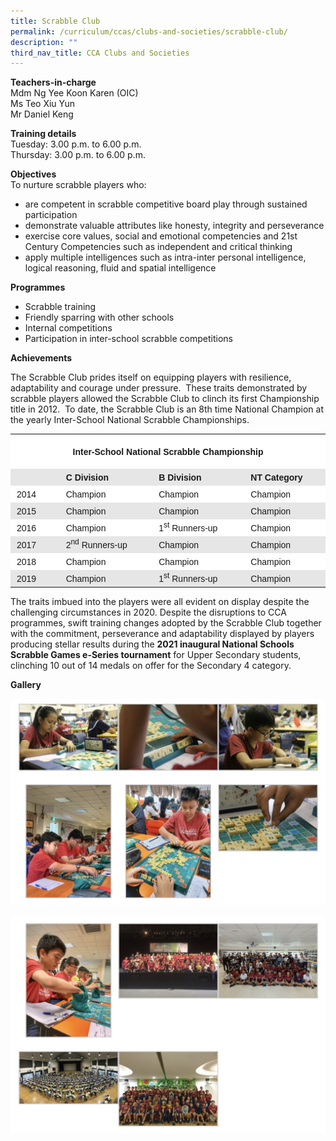 ```yaml
---
title: Scrabble Club
permalink: /curriculum/ccas/clubs-and-societies/scrabble-club/
description: ""
third_nav_title: CCA Clubs and Societies
---
```

**Teachers-in-charge**  
Mdm Ng Yee Koon Karen (OIC)  
Ms Teo Xiu Yun  
Mr Daniel Keng

**Training details**  
Tuesday: 3.00 p.m. to 6.00 p.m.  
Thursday: 3.00 p.m. to 6.00 p.m.

**Objectives**  
To nurture scrabble players who:

*   are competent in scrabble competitive board play through sustained participation
*   demonstrate valuable attributes like honesty, integrity and perseverance
*   exercise core values, social and emotional competencies and 21st Century Competencies such as independent and critical thinking
*   apply multiple intelligences such as intra-inter personal intelligence, logical reasoning, fluid and spatial intelligence

**Programmes**

*   Scrabble training
*   Friendly sparring with other schools
*   Internal competitions
*   Participation in inter-school scrabble competitions

**Achievements**

The Scrabble Club prides itself on equipping players with resilience, adaptability and courage under pressure.  These traits demonstrated by scrabble players allowed the Scrabble Club to clinch its first Championship title in 2012.  To date, the Scrabble Club is an 8th time National Champion at the yearly Inter-School National Scrabble Championships.

<table style="box-sizing: inherit; border-collapse: collapse; border-spacing: 0px; max-width: 100%;"><tbody style="box-sizing: inherit;"><tr style="box-sizing: inherit; background: rgb(255, 255, 255);"><td colspan="4" width="524" style="box-sizing: inherit; padding: 5px 10px;"><p style="box-sizing: inherit; font-size: 1em; text-align: center;"><span style="box-sizing: inherit; font-family: helvetica, arial, sans-serif;"><strong style="box-sizing: inherit; font-weight: bold;">Inter-School National Scrabble Championship</strong></span></p></td></tr><tr style="box-sizing: inherit; background: rgb(230, 230, 230);"><td width="75" style="box-sizing: inherit; padding: 5px 10px;">&nbsp;</td><td width="156" style="box-sizing: inherit; padding: 5px 10px;"><span style="box-sizing: inherit; font-family: helvetica, arial, sans-serif;"><strong style="box-sizing: inherit; font-weight: bold;">C Division</strong></span></td><td width="156" style="box-sizing: inherit; padding: 5px 10px;"><span style="box-sizing: inherit; font-family: helvetica, arial, sans-serif;"><strong style="box-sizing: inherit; font-weight: bold;">B Division</strong></span></td><td width="137" style="box-sizing: inherit; padding: 5px 10px;"><span style="box-sizing: inherit; font-family: helvetica, arial, sans-serif;"><strong style="box-sizing: inherit; font-weight: bold;">NT Category</strong></span></td></tr><tr style="box-sizing: inherit; background: rgb(255, 255, 255);"><td width="75" style="box-sizing: inherit; padding: 5px 10px;"><span style="box-sizing: inherit; font-family: helvetica, arial, sans-serif;">2014</span></td><td width="156" style="box-sizing: inherit; padding: 5px 10px;"><span style="box-sizing: inherit; font-family: helvetica, arial, sans-serif;">Champion</span></td><td width="156" style="box-sizing: inherit; padding: 5px 10px;"><span style="box-sizing: inherit; font-family: helvetica, arial, sans-serif;">Champion</span></td><td width="137" style="box-sizing: inherit; padding: 5px 10px;"><span style="box-sizing: inherit; font-family: helvetica, arial, sans-serif;">Champion</span></td></tr><tr style="box-sizing: inherit; background: rgb(230, 230, 230);"><td width="75" style="box-sizing: inherit; padding: 5px 10px;"><span style="box-sizing: inherit; font-family: helvetica, arial, sans-serif;">2015</span></td><td width="156" style="box-sizing: inherit; padding: 5px 10px;"><span style="box-sizing: inherit; font-family: helvetica, arial, sans-serif;">Champion</span></td><td width="156" style="box-sizing: inherit; padding: 5px 10px;"><span style="box-sizing: inherit; font-family: helvetica, arial, sans-serif;">Champion</span></td><td width="137" style="box-sizing: inherit; padding: 5px 10px;"><span style="box-sizing: inherit; font-family: helvetica, arial, sans-serif;">Champion</span></td></tr><tr style="box-sizing: inherit; background: rgb(255, 255, 255);"><td width="75" style="box-sizing: inherit; padding: 5px 10px;"><span style="box-sizing: inherit; font-family: helvetica, arial, sans-serif;">2016</span></td><td width="156" style="box-sizing: inherit; padding: 5px 10px;"><span style="box-sizing: inherit; font-family: helvetica, arial, sans-serif;">Champion</span></td><td width="156" style="box-sizing: inherit; padding: 5px 10px;"><span style="box-sizing: inherit; font-family: helvetica, arial, sans-serif;">1<sup style="box-sizing: inherit; font-size: 12px; line-height: 0; position: relative; vertical-align: baseline; top: -0.5em;">st</sup><span>&nbsp;</span>Runners-up</span></td><td width="137" style="box-sizing: inherit; padding: 5px 10px;"><span style="box-sizing: inherit; font-family: helvetica, arial, sans-serif;">Champion</span></td></tr><tr style="box-sizing: inherit; background: rgb(230, 230, 230);"><td width="75" style="box-sizing: inherit; padding: 5px 10px;"><span style="box-sizing: inherit; font-family: helvetica, arial, sans-serif;">2017</span></td><td width="156" style="box-sizing: inherit; padding: 5px 10px;"><span style="box-sizing: inherit; font-family: helvetica, arial, sans-serif;">2<sup style="box-sizing: inherit; font-size: 12px; line-height: 0; position: relative; vertical-align: baseline; top: -0.5em;">nd</sup><span>&nbsp;</span>Runners-up</span></td><td width="156" style="box-sizing: inherit; padding: 5px 10px;"><span style="box-sizing: inherit; font-family: helvetica, arial, sans-serif;">Champion</span></td><td width="137" style="box-sizing: inherit; padding: 5px 10px;"><span style="box-sizing: inherit; font-family: helvetica, arial, sans-serif;">Champion</span></td></tr><tr style="box-sizing: inherit; background: rgb(255, 255, 255);"><td width="75" style="box-sizing: inherit; padding: 5px 10px;"><span style="box-sizing: inherit; font-family: helvetica, arial, sans-serif;">2018</span></td><td width="156" style="box-sizing: inherit; padding: 5px 10px;"><span style="box-sizing: inherit; font-family: helvetica, arial, sans-serif;">Champion</span></td><td width="156" style="box-sizing: inherit; padding: 5px 10px;"><span style="box-sizing: inherit; font-family: helvetica, arial, sans-serif;">Champion</span></td><td width="137" style="box-sizing: inherit; padding: 5px 10px;"><span style="box-sizing: inherit; font-family: helvetica, arial, sans-serif;">Champion</span></td></tr><tr style="box-sizing: inherit; background: rgb(230, 230, 230);"><td width="75" style="box-sizing: inherit; padding: 5px 10px;"><span style="box-sizing: inherit; font-family: helvetica, arial, sans-serif;">2019</span></td><td width="156" style="box-sizing: inherit; padding: 5px 10px;"><span style="box-sizing: inherit; font-family: helvetica, arial, sans-serif;">Champion</span></td><td width="156" style="box-sizing: inherit; padding: 5px 10px;"><span style="box-sizing: inherit; font-family: helvetica, arial, sans-serif;">1<sup style="box-sizing: inherit; font-size: 12px; line-height: 0; position: relative; vertical-align: baseline; top: -0.5em;">st</sup><span>&nbsp;</span>Runners-up</span></td><td width="137" style="box-sizing: inherit; padding: 5px 10px;"><span style="box-sizing: inherit; font-family: helvetica, arial, sans-serif;">Champion</span></td></tr></tbody></table>

The traits imbued into the players were all evident on display despite the challenging circumstances in 2020. Despite the disruptions to CCA programmes, swift training changes adopted by the Scrabble Club together with the commitment, perseverance and adaptability displayed by players producing stellar results during the **2021 inaugural National Schools Scrabble Games e-Series tournament** for Upper Secondary students, clinching 10 out of 14 medals on offer for the Secondary 4 category.

**Gallery**

![Scrabble Club](/images/Scrabble%20Club_1.jpg)

![Scrabble Club](/images/Scrabble%20Club_2.jpg)